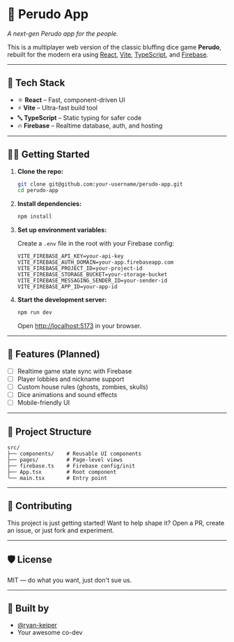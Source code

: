 # 🥸 Perudo App

*A next-gen Perudo app for the people.*

This is a multiplayer web version of the classic bluffing dice game **Perudo**, rebuilt for the modern era using [React](https://reactjs.org/), [Vite](https://vitejs.dev/), [TypeScript](https://www.typescriptlang.org/), and [Firebase](https://firebase.google.com/).

---

## 🚀 Tech Stack

- ⚛️ **React** – Fast, component-driven UI
- ⚡ **Vite** – Ultra-fast build tool
- 🔤 **TypeScript** – Static typing for safer code
- 🔥 **Firebase** – Realtime database, auth, and hosting

---

## 🧑‍💻 Getting Started

1. **Clone the repo:**

    ```bash
    git clone git@github.com:your-username/perudo-app.git
    cd perudo-app
    ```

2. **Install dependencies:**

    ```bash
    npm install
    ```

3. **Set up environment variables:**

    Create a `.env` file in the root with your Firebase config:

    ```
    VITE_FIREBASE_API_KEY=your-api-key
    VITE_FIREBASE_AUTH_DOMAIN=your-app.firebaseapp.com
    VITE_FIREBASE_PROJECT_ID=your-project-id
    VITE_FIREBASE_STORAGE_BUCKET=your-storage-bucket
    VITE_FIREBASE_MESSAGING_SENDER_ID=your-sender-id
    VITE_FIREBASE_APP_ID=your-app-id
    ```

4. **Start the development server:**

    ```bash
    npm run dev
    ```

    Open [http://localhost:5173](http://localhost:5173) in your browser.

---

## 🧾 Features (Planned)

- [ ] Realtime game state sync with Firebase
- [ ] Player lobbies and nickname support
- [ ] Custom house rules (ghosts, zombies, skulls)
- [ ] Dice animations and sound effects
- [ ] Mobile-friendly UI

---

## 📁 Project Structure

```
src/
├── components/    # Reusable UI components
├── pages/         # Page-level views
├── firebase.ts    # Firebase config/init
├── App.tsx        # Root component
└── main.tsx       # Entry point
```

---

## 🧠 Contributing

This project is just getting started! Want to help shape it? Open a PR, create an issue, or just fork and experiment.

---

## 🛡 License

MIT — do what you want, just don't sue us.

---

## 🤝 Built by

- [@ryan-keiper](https://github.com/ryan-keiper)
- Your awesome co-dev